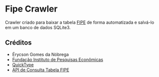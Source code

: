 ﻿# Fipe Crawler

Crawler criado para baixar a tabela [FIPE](http://veiculos.fipe.org.br/) de forma automatizada e salvá-lo em um banco de dados SQLite3.

## Créditos

* Érycson Gomes da Nóbrega
* [Fundação Instituto de Pesquisas Econômicas](http://veiculos.fipe.org.br/)
* [QuickType](https://quicktype.io/)
* [API de Consulta Tabela FIPE](http://fipeapi.appspot.com/)